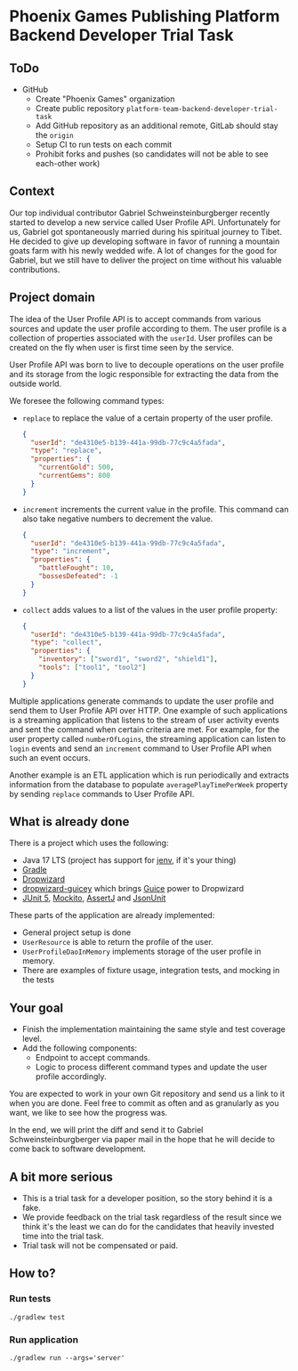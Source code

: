 # Phoenix Games Publishing Platform Backend Developer Trial Task

## ToDo

- GitHub
    - Create "Phoenix Games" organization
    - Create public repository `platform-team-backend-developer-trial-task`
    - Add GitHub repository as an additional remote, GitLab should stay the `origin`
    - Setup CI to run tests on each commit
    - Prohibit forks and pushes (so candidates will not be able to see each-other work)

## Context

Our top individual contributor Gabriel Schweinsteinburgberger recently started to develop a new service called User Profile API.
Unfortunately for us, Gabriel got spontaneously married during his spiritual journey to Tibet. He decided to give up developing software in
favor of running a mountain goats farm with his newly wedded wife. A lot of changes for the good for Gabriel, but we still have to deliver
the project on time without his valuable contributions.

## Project domain

The idea of the User Profile API is to accept commands from various sources and update the user profile according to them. The user profile
is a collection of properties associated with the `userId`. User profiles can be created on the fly when user is first time seen by the
service.

User Profile API was born to live to decouple operations on the user profile and its storage from the logic responsible for extracting the
data from the outside world.

We foresee the following command types:

* `replace` to replace the value of a certain property of the user profile.
  ```json
  {
    "userId": "de4310e5-b139-441a-99db-77c9c4a5fada",
    "type": "replace",
    "properties": {
      "currentGold": 500,
      "currentGems": 800
    }
  }
  ```

* `increment` increments the current value in the profile. This command can also take negative numbers to decrement the value.
  ```json
  {
    "userId": "de4310e5-b139-441a-99db-77c9c4a5fada",
    "type": "increment",
    "properties": {
      "battleFought": 10,
      "bossesDefeated": -1
    }
  }
  ```

* `collect` adds values to a list of the values in the user profile property:
  ```json
  {
    "userId": "de4310e5-b139-441a-99db-77c9c4a5fada",
    "type": "collect",
    "properties": {
      "inventory": ["sword1", "sword2", "shield1"],
      "tools": ["tool1", "tool2"]
    }
  }
  ```

Multiple applications generate commands to update the user profile and send them to User Profile API over HTTP. One example of such
applications is a streaming application that listens to the stream of user activity events and sent the command when certain criteria are
met. For example, for the user property called `numberOfLogins`, the streaming application can listen to `login` events and send
an `increment` command to User Profile API when such an event occurs.

Another example is an ETL application which is run periodically and extracts information from the database to
populate `averagePlayTimePerWeek` property by sending `replace` commands to User Profile API.

## What is already done

There is a project which uses the following:

* Java 17 LTS (project has support for [jenv](https://www.jenv.be), if it's your thing)
* [Gradle](https://gradle.org/)
* [Dropwizard](https://www.dropwizard.io/en/latest/)
* [dropwizard-guicey](https://github.com/xvik/dropwizard-guicey) which brings [Guice](https://github.com/google/guice) power to Dropwizard
* [JUnit 5](https://junit.org/junit5/), [Mockito](https://site.mockito.org/), [AssertJ](https://assertj.github.io/doc/)
  and [JsonUnit](https://github.com/lukas-krecan/JsonUnit#assertj-integration)

These parts of the application are already implemented:

* General project setup is done
* `UserResource` is able to return the profile of the user.
* `UserProfileDaoInMemory` implements storage of the user profile in memory.
* There are examples of fixture usage, integration tests, and mocking in the tests

## Your goal

* Finish the implementation maintaining the same style and test coverage level.
* Add the following components:
    * Endpoint to accept commands.
    * Logic to process different command types and update the user profile accordingly.

You are expected to work in your own Git repository and send us a link to it when you are done. Feel free to commit as often and as
granularly as you want, we like to see how the progress was.

In the end, we will print the diff and send it to Gabriel Schweinsteinburgberger via paper mail in the hope that he will decide to come back
to software development.

## A bit more serious

* This is a trial task for a developer position, so the story behind it is a fake.
* We provide feedback on the trial task regardless of the result since we think it's the least we can do for the candidates that heavily
  invested time into the trial task.
* Trial task will not be compensated or paid.

## How to?

### Run tests

```shell
./gradlew test
```

### Run application

```shell
./gradlew run --args='server'
```
